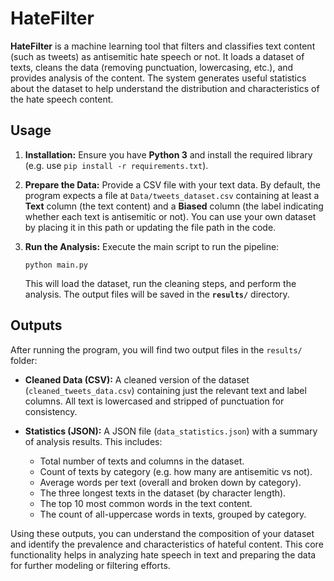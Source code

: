 # HateFilter

**HateFilter** is a machine learning tool that filters and classifies text content (such as tweets) as antisemitic hate speech or not. It loads a dataset of texts, cleans the data (removing punctuation, lowercasing, etc.), and provides analysis of the content. The system generates useful statistics about the dataset to help understand the distribution and characteristics of the hate speech content.

## Usage

1. **Installation:** Ensure you have **Python 3** and install the required library (e.g. use `pip install -r requirements.txt`).
2. **Prepare the Data:** Provide a CSV file with your text data. By default, the program expects a file at `Data/tweets_dataset.csv` containing at least a **Text** column (the text content) and a **Biased** column (the label indicating whether each text is antisemitic or not). You can use your own dataset by placing it in this path or updating the file path in the code.
3. **Run the Analysis:** Execute the main script to run the pipeline:

   ```cli
   python main.py
   ```

   This will load the dataset, run the cleaning steps, and perform the analysis. The output files will be saved in the **`results/`** directory.

## Outputs

After running the program, you will find two output files in the `results/` folder:

* **Cleaned Data (CSV):** A cleaned version of the dataset (`cleaned_tweets_data.csv`) containing just the relevant text and label columns. All text is lowercased and stripped of punctuation for consistency.
* **Statistics (JSON):** A JSON file (`data_statistics.json`) with a summary of analysis results. This includes:

  * Total number of texts and columns in the dataset.
  * Count of texts by category (e.g. how many are antisemitic vs not).
  * Average words per text (overall and broken down by category).
  * The three longest texts in the dataset (by character length).
  * The top 10 most common words in the text content.
  * The count of all-uppercase words in texts, grouped by category.

Using these outputs, you can understand the composition of your dataset and identify the prevalence and characteristics of hateful content. This core functionality helps in analyzing hate speech in text and preparing the data for further modeling or filtering efforts.
